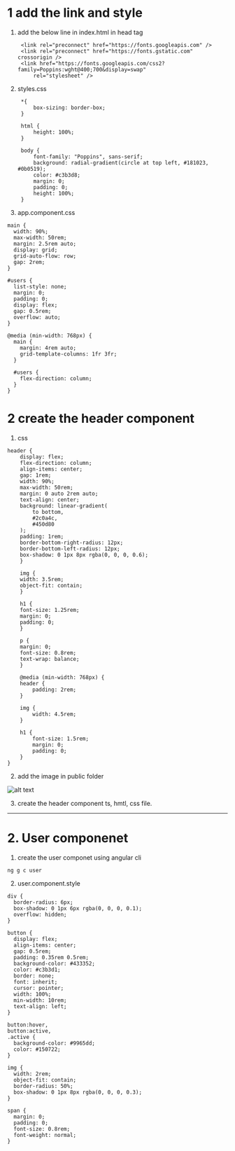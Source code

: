 # 1 add the  link and style
1. add the below line in index.html in head tag

        <link rel="preconnect" href="https://fonts.googleapis.com" />
        <link rel="preconnect" href="https://fonts.gstatic.com" crossorigin />
        <link href="https://fonts.googleapis.com/css2?family=Poppins:wght@400;700&display=swap"
            rel="stylesheet" />

2. styles.css

        *{
            box-sizing: border-box;
        }

        html {
            height: 100%;
        }

        body {
            font-family: "Poppins", sans-serif;
            background: radial-gradient(circle at top left, #181023, #0b0519);
            color: #c3b3d8;
            margin: 0;
            padding: 0;
            height: 100%;
        }

3. app.component.css
```
main {
  width: 90%;
  max-width: 50rem;
  margin: 2.5rem auto;
  display: grid;
  grid-auto-flow: row;
  gap: 2rem;
}

#users {
  list-style: none;
  margin: 0;
  padding: 0;
  display: flex;
  gap: 0.5rem;
  overflow: auto;
}

@media (min-width: 768px) {
  main {
    margin: 4rem auto;
    grid-template-columns: 1fr 3fr;
  }

  #users {
    flex-direction: column;
  }
}

```

# 2 create the header component
1. css
```
header {
    display: flex;
    flex-direction: column;
    align-items: center;
    gap: 1rem;
    width: 90%;
    max-width: 50rem;
    margin: 0 auto 2rem auto;
    text-align: center;
    background: linear-gradient(
        to bottom,
        #2c0a4c,
        #450d80
    );
    padding: 1rem;
    border-bottom-right-radius: 12px;
    border-bottom-left-radius: 12px;
    box-shadow: 0 1px 8px rgba(0, 0, 0, 0.6);
    }

    img {
    width: 3.5rem;
    object-fit: contain;
    }

    h1 {
    font-size: 1.25rem;
    margin: 0;
    padding: 0;
    }

    p {
    margin: 0;
    font-size: 0.8rem;
    text-wrap: balance;
    }

    @media (min-width: 768px) {
    header {
        padding: 2rem;
    }

    img {
        width: 4.5rem;
    }

    h1 {
        font-size: 1.5rem;
        margin: 0;
        padding: 0;
    }
}
```
2. add the image in public folder

![alt text](img/task-management-logo.png)

3. create the header component ts, hmtl, css file.

***

# 2. User componenet
1. create the user componet using angular cli
``` 
ng g c user
```
2. user.component.style
```
div {
  border-radius: 6px;
  box-shadow: 0 1px 6px rgba(0, 0, 0, 0.1);
  overflow: hidden;
}

button {
  display: flex;
  align-items: center;
  gap: 0.5rem;
  padding: 0.35rem 0.5rem;
  background-color: #433352;
  color: #c3b3d1;
  border: none;
  font: inherit;
  cursor: pointer;
  width: 100%;
  min-width: 10rem;
  text-align: left;
}

button:hover,
button:active,
.active {
  background-color: #9965dd;
  color: #150722;
}

img {
  width: 2rem;
  object-fit: contain;
  border-radius: 50%;
  box-shadow: 0 1px 8px rgba(0, 0, 0, 0.3);
}

span {
  margin: 0;
  padding: 0;
  font-size: 0.8rem;
  font-weight: normal;
}

```




